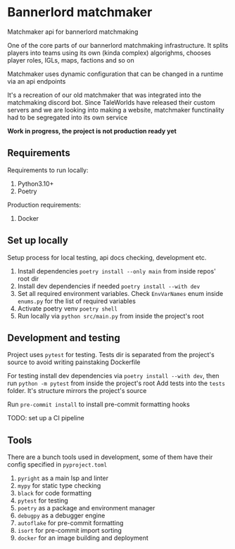 # Bannerlord matchmaker

Matchmaker api for bannerlord matchmaking

One of the core parts of our bannerlord matchmaking infrastructure. It splits players
into teams using its own (kinda complex) algorighms, chooses player roles, IGLs,
maps, factions and so on

Matchmaker uses dynamic configuration that can be changed in a runtime via an api endpoints

It's a recreation of our old matchmaker that was integrated into the matchmaking discord bot.
Since TaleWorlds have released their custom servers and we are looking into making a 
website, matchmaker functinality had to be segregated into its own service


**Work in progress, the project is not production ready yet**

## Requirements

Requirements to run locally:
1. Python3.10+
1. Poetry

Production requirements:
1. Docker

## Set up locally

Setup process for local testing, api docs checking, development etc.

1. Install dependencies `poetry install --only main` from inside repos' root dir
1. Install dev dependencies if needed `poetry install --with dev`
1. Set all required environment variables. Check `EnvVarNames` enum inside `enums.py` for the list of required variables
1. Activate poetry venv `poetry shell`
1. Run locally via `python src/main.py` from inside the project's root

## Development and testing

Project uses `pytest` for testing. Tests dir is separated from the project's
source to avoid writing painstaking Dockerfile

For testing install dev dependencies via `poetry install --with dev`,
then run `python -m pytest` from inside the project's root
Add tests into the `tests` folder. It's structure mirrors the project's source

Run `pre-commit install` to install pre-commit formatting hooks

TODO: set up a CI pipeline

## Tools

There are a bunch tools used in development, some of them have their config specified
in `pyproject.toml`

1. `pyright` as a main lsp and linter
1. `mypy` for static type checking
1. `black` for code formatting
1. `pytest` for testing
1. `poetry` as a package and environment manager
1. `debugpy` as a debugger engine
1. `autoflake` for pre-commit formatting
1. `isort` for pre-commit import sorting
1. `docker` for an image building and deployment
